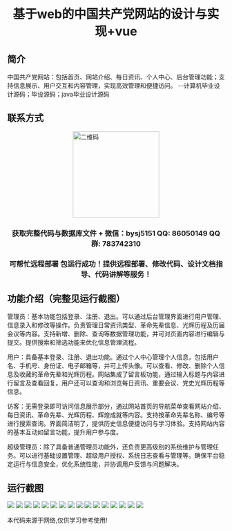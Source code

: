<p><h1 align="center">基于web的中国共产党网站的设计与实现+vue</h1></p>

## 简介
中国共产党网站：包括首页、网站介绍、每日资讯、个人中心、后台管理功能；支持信息展示、用户交互和内容管理，实现高效管理和便捷访问。    --计算机毕业设计源码；毕设源码；java毕业设计源码


## 联系方式
<img src="https://bs-1329754181.cos.ap-shanghai.myqcloud.com/wx.jpg" alt="二维码" style="display: block; margin: 0 auto;" width="200px">
<p><h3 align="center">获取完整代码与数据库文件 + 微信：bysj5151 QQ: 86050149 QQ群: 783742310</h3></p>
<p><h3 align="center">可帮忙远程部署 包运行成功！提供远程部署、修改代码、设计文档指导、代码讲解等服务！</h3></p>

## 功能介绍（完整见运行截图）
管理员：基本功能包括登录、注册、退出。可以通过后台管理界面进行用户管理、信息录入和修改等操作。负责管理日常资讯类型、革命先辈信息、光辉历程及历届会议等内容。支持新增、删除、查询等数据管理功能，并可对页面内容进行编辑与提交。提供搜索和筛选功能来优化信息管理流程。

用户：具备基本登录、注册、退出功能。通过个人中心管理个人信息，包括用户名、手机号、身份证、电子邮箱等，并可上传头像。可以查看、修改、删除个人信息及收藏的革命先辈和光辉历程。网站集成了留言板功能，通过输入标题与内容进行留言及查看回复。用户还可以查询和浏览每日资讯、重要会议、党史光辉历程等信息。

访客：无需登录即可访问信息展示部分，通过网站首页的导航菜单查看网站介绍、每日资讯、革命先辈、光辉历程、辉煌成就等内容。支持按革命先辈名称、编号等进行搜索查询。界面简洁明了，提供历史信息便捷访问与学习体验。支持网站内容的基本互动如留言功能，提升用户参与度。

超级管理员：除了具备普通管理员功能外，还负责更高级别的系统维护与管理任务。可以进行基础设置管理、超级用户授权、系统日志查看与管理等。确保平台稳定运行与信息安全，优化系统性能，并协调用户反馈与问题解决。


## 运行截图
![](https://bs-1329754181.cos.ap-shanghai.myqcloud.com/ssm/ChineseCommunistPartyWebsite/img/001.jpg)
![](https://bs-1329754181.cos.ap-shanghai.myqcloud.com/ssm/ChineseCommunistPartyWebsite/img/002.jpg)
![](https://bs-1329754181.cos.ap-shanghai.myqcloud.com/ssm/ChineseCommunistPartyWebsite/img/003.jpg)
![](https://bs-1329754181.cos.ap-shanghai.myqcloud.com/ssm/ChineseCommunistPartyWebsite/img/004.jpg)
![](https://bs-1329754181.cos.ap-shanghai.myqcloud.com/ssm/ChineseCommunistPartyWebsite/img/005.jpg)
![](https://bs-1329754181.cos.ap-shanghai.myqcloud.com/ssm/ChineseCommunistPartyWebsite/img/006.jpg)
![](https://bs-1329754181.cos.ap-shanghai.myqcloud.com/ssm/ChineseCommunistPartyWebsite/img/007.jpg)
![](https://bs-1329754181.cos.ap-shanghai.myqcloud.com/ssm/ChineseCommunistPartyWebsite/img/008.jpg)
![](https://bs-1329754181.cos.ap-shanghai.myqcloud.com/ssm/ChineseCommunistPartyWebsite/img/009.jpg)
![](https://bs-1329754181.cos.ap-shanghai.myqcloud.com/ssm/ChineseCommunistPartyWebsite/img/010.jpg)
![](https://bs-1329754181.cos.ap-shanghai.myqcloud.com/ssm/ChineseCommunistPartyWebsite/img/011.jpg)
![](https://bs-1329754181.cos.ap-shanghai.myqcloud.com/ssm/ChineseCommunistPartyWebsite/img/012.jpg)
![](https://bs-1329754181.cos.ap-shanghai.myqcloud.com/ssm/ChineseCommunistPartyWebsite/img/013.jpg)
![](https://bs-1329754181.cos.ap-shanghai.myqcloud.com/ssm/ChineseCommunistPartyWebsite/img/014.jpg)
![](https://bs-1329754181.cos.ap-shanghai.myqcloud.com/ssm/ChineseCommunistPartyWebsite/img/015.jpg)
![](https://bs-1329754181.cos.ap-shanghai.myqcloud.com/ssm/ChineseCommunistPartyWebsite/img/016.jpg)

<p>本代码来源于网络,仅供学习参考使用!</p>
